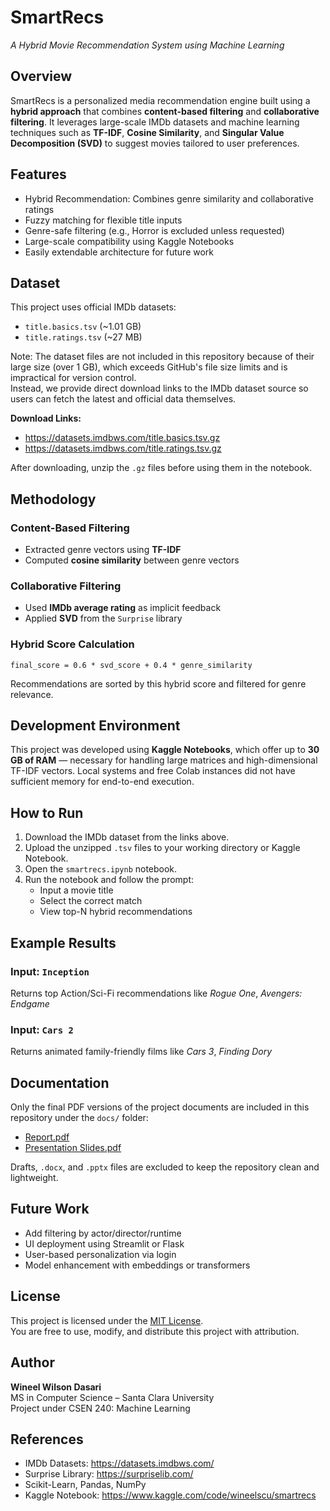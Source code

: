 # SmartRecs
*A Hybrid Movie Recommendation System using Machine Learning*

## Overview
SmartRecs is a personalized media recommendation engine built using a **hybrid approach** that combines **content-based filtering** and **collaborative filtering**. It leverages large-scale IMDb datasets and machine learning techniques such as **TF-IDF**, **Cosine Similarity**, and **Singular Value Decomposition (SVD)** to suggest movies tailored to user preferences.

## Features
- Hybrid Recommendation: Combines genre similarity and collaborative ratings
- Fuzzy matching for flexible title inputs
- Genre-safe filtering (e.g., Horror is excluded unless requested)
- Large-scale compatibility using Kaggle Notebooks
- Easily extendable architecture for future work

## Dataset
This project uses official IMDb datasets:

- `title.basics.tsv` (~1.01 GB)
- `title.ratings.tsv` (~27 MB)

Note: The dataset files are not included in this repository because of their large size (over 1 GB), which exceeds GitHub's file size limits and is impractical for version control.  
Instead, we provide direct download links to the IMDb dataset source so users can fetch the latest and official data themselves.

**Download Links:**
- https://datasets.imdbws.com/title.basics.tsv.gz
- https://datasets.imdbws.com/title.ratings.tsv.gz

After downloading, unzip the `.gz` files before using them in the notebook.

## Methodology

### Content-Based Filtering
- Extracted genre vectors using **TF-IDF**
- Computed **cosine similarity** between genre vectors

### Collaborative Filtering
- Used **IMDb average rating** as implicit feedback
- Applied **SVD** from the `Surprise` library

### Hybrid Score Calculation
`final_score = 0.6 * svd_score + 0.4 * genre_similarity`

Recommendations are sorted by this hybrid score and filtered for genre relevance.

## Development Environment
This project was developed using **Kaggle Notebooks**, which offer up to **30 GB of RAM** — necessary for handling large matrices and high-dimensional TF-IDF vectors. Local systems and free Colab instances did not have sufficient memory for end-to-end execution.

## How to Run
1. Download the IMDb dataset from the links above.
2. Upload the unzipped `.tsv` files to your working directory or Kaggle Notebook.
3. Open the `smartrecs.ipynb` notebook.
4. Run the notebook and follow the prompt:
   - Input a movie title
   - Select the correct match
   - View top-N hybrid recommendations

## Example Results

### Input: `Inception`
Returns top Action/Sci-Fi recommendations like *Rogue One*, *Avengers: Endgame*

### Input: `Cars 2`
Returns animated family-friendly films like *Cars 3*, *Finding Dory*

## Documentation
Only the final PDF versions of the project documents are included in this repository under the `docs/` folder:

- [Report.pdf](docs/Report.pdf)
- [Presentation Slides.pdf](docs/Presentation%20Slides.pdf)

Drafts, `.docx`, and `.pptx` files are excluded to keep the repository clean and lightweight.

## Future Work
- Add filtering by actor/director/runtime
- UI deployment using Streamlit or Flask
- User-based personalization via login
- Model enhancement with embeddings or transformers

## License
This project is licensed under the [MIT License](LICENSE).  
You are free to use, modify, and distribute this project with attribution.

## Author
**Wineel Wilson Dasari**  
MS in Computer Science – Santa Clara University  
Project under CSEN 240: Machine Learning

## References
- IMDb Datasets: https://datasets.imdbws.com/
- Surprise Library: https://surpriselib.com/
- Scikit-Learn, Pandas, NumPy
- Kaggle Notebook: https://www.kaggle.com/code/wineelscu/smartrecs
